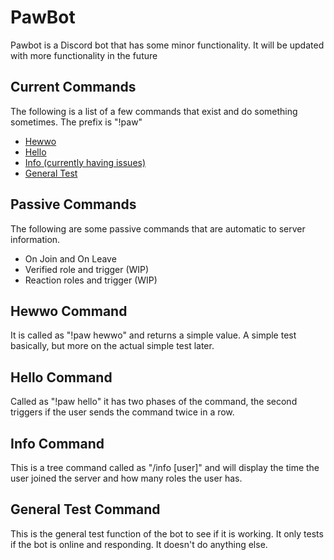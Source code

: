 # PawBot
Pawbot is a Discord bot that has some minor functionality. It will be updated with more functionality in the future
## Current Commands
The following is a list of a few commands that exist and do something sometimes. The prefix is "!paw"
- [Hewwo](#hewwo-command)
- [Hello](#hello-command)
- [Info (currently having issues)](#info-command)
- [General Test](#general-test-command)

## Passive Commands
The following are some passive commands that are automatic to server information. 
- On Join and On Leave
- Verified role and trigger (WIP)
- Reaction roles and trigger (WIP)

## Hewwo Command
It is called as "!paw hewwo" and returns a simple value. A simple test basically, but more on the actual simple test later.

## Hello Command
Called as "!paw hello" it has two phases of the command, the second triggers if the user sends the command twice in a row. 

## Info Command
This is a tree command called as "/info \[user\]" and will display the time the user joined the server and how many roles the user has.

## General Test Command
This is the general test function of the bot to see if it is working. It only tests if the bot is online and responding. It doesn't do anything else.